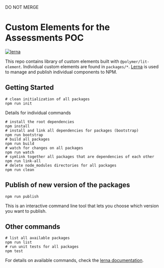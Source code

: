 DO NOT MERGE

# Custom Elements for the Assessments POC

[![lerna](https://img.shields.io/badge/maintained%20with-lerna-cc00ff.svg)](https://lernajs.io/)

This repo contains library of custom elements built with `@polymer/lit-element`.
Individual custom elements are found in `packages/*`.
[Lerna](https://lernajs.io/) is used to manage and publish individual components to NPM.

## Getting Started

```shell
# clean initialization of all packages
npm run init
```

Details for individual commands

```shell
# install the root dependencies
npm install
# install and link all dependencies for packages (bootstrap)
npm run bootstrap
# build all packages
npm run build
# watch for changes on all packages
npm run watch
# symlink together all packages that are dependencies of each other
npm run link-all
# delete node_modules directories for all packages
npm run clean
```

## Publish of new version of the packages

```shell
npm run publish
```

This is an interactive command line tool that lets you choose which version you want to publish.

## Other commands


```shell
# list all available packages
npm run list
# run unit tests for all packages
npm test
```

For details on available commands, check the [lerna documentation](https://github.com/lerna/lerna).
